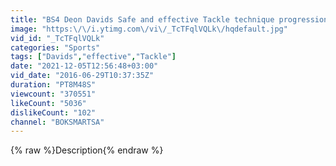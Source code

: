 ```yaml
---
title: "BS4 Deon Davids Safe and effective Tackle technique progressions 480p"
image: "https:\/\/i.ytimg.com\/vi\/_TcTFqlVQLk\/hqdefault.jpg"
vid_id: "_TcTFqlVQLk"
categories: "Sports"
tags: ["Davids","effective","Tackle"]
date: "2021-12-05T12:56:48+03:00"
vid_date: "2016-06-29T10:37:35Z"
duration: "PT8M48S"
viewcount: "370551"
likeCount: "5036"
dislikeCount: "102"
channel: "BOKSMARTSA"
---
```

{% raw %}Description{% endraw %}
